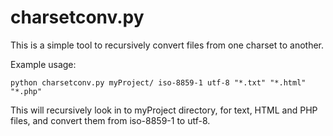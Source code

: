 charsetconv.py
==============

This is a simple tool to recursively convert files from one charset to another.

Example usage:

    python charsetconv.py myProject/ iso-8859-1 utf-8 "*.txt" "*.html" "*.php"

This will recursively look in to myProject directory, for text, HTML and PHP files, and convert them from iso-8859-1 to utf-8.

